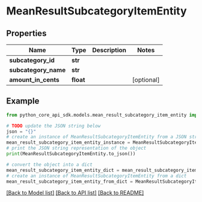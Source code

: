 # MeanResultSubcategoryItemEntity


## Properties

Name | Type | Description | Notes
------------ | ------------- | ------------- | -------------
**subcategory_id** | **str** |  | 
**subcategory_name** | **str** |  | 
**amount_in_cents** | **float** |  | [optional] 

## Example

```python
from python_core_api_sdk.models.mean_result_subcategory_item_entity import MeanResultSubcategoryItemEntity

# TODO update the JSON string below
json = "{}"
# create an instance of MeanResultSubcategoryItemEntity from a JSON string
mean_result_subcategory_item_entity_instance = MeanResultSubcategoryItemEntity.from_json(json)
# print the JSON string representation of the object
print(MeanResultSubcategoryItemEntity.to_json())

# convert the object into a dict
mean_result_subcategory_item_entity_dict = mean_result_subcategory_item_entity_instance.to_dict()
# create an instance of MeanResultSubcategoryItemEntity from a dict
mean_result_subcategory_item_entity_from_dict = MeanResultSubcategoryItemEntity.from_dict(mean_result_subcategory_item_entity_dict)
```
[[Back to Model list]](../README.md#documentation-for-models) [[Back to API list]](../README.md#documentation-for-api-endpoints) [[Back to README]](../README.md)



